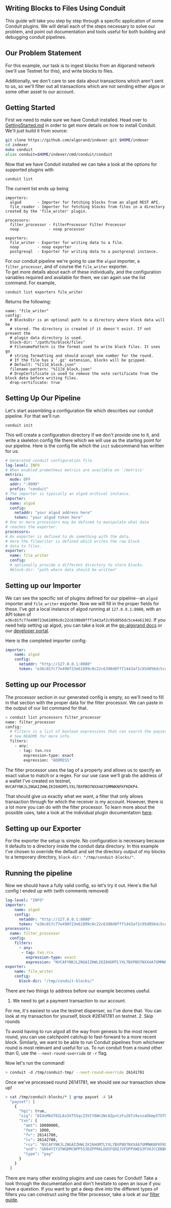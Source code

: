 ## Writing Blocks to Files Using Conduit

This guide will take you step by step through a specific application of some
Conduit plugins. We will detail each of the steps necessary to solve our problem, and point out documentation and tools
useful for both building and debugging conduit pipelines.

## Our Problem Statement

For this example, our task is to ingest blocks from an Algorand network (we'll use Testnet for this),
and write blocks to files. 

Additionally, we don't care to see data about transactions which aren't sent to us, so we'll filter out all transactions
which are not sending either algos or some other asset to our account.

## Getting Started

First we need to make sure we have Conduit installed. Head over to [GettingStarted.md](./GettingStarted.md)
in order to get more details on how to install Conduit. We'll just build it from source:  
```bash
git clone https://github.com/algorand/indexer.git $HOME/indexer
cd indexer
make conduit
alias conduit=$HOME/indexer/cmd/conduit/conduit
```

Now that we have Conduit installed we can take a look at the options for supported plugins with 
```
conduit list
```
The current list ends up being 
```
importers:
  algod       - Importer for fetching blocks from an algod REST API.
  file_reader - Importer for fetching blocks from files in a directory created by the 'file_writer' plugin.

processors:
  filter_processor - FilterProcessor Filter Processor
  noop             - noop processor

exporters:
  file_writer - Exporter for writing data to a file.
  noop        - noop exporter
  postgresql  - Exporter for writing data to a postgresql instance.
```

For our conduit pipeline we're going to use the `algod` importer, a `filter_processor`, and of course the
`file_writer` exporter.  
To get more details about each of these individually, and the configuration variables required and available for them, 
we can again use the list command. For example, 
```
conduit list exporters file_writer
```
Returns the following:
```
name: "file_writer"
config:
  # BlocksDir is an optional path to a directory where block data will be
  # stored. The directory is created if it doesn't exist. If not present the
  # plugin data directory is used.
  block-dir: "/path/to/block/files"
  # FilenamePattern is the format used to write block files. It uses go
  # string formatting and should accept one number for the round.
  # If the file has a '.gz' extension, blocks will be gzipped.
  # Default: "%[1]d_block.json"
  filename-pattern: "%[1]d_block.json"
  # DropCertificate is used to remove the vote certificate from the block data before writing files.
  drop-certificate: true
```

## Setting Up Our Pipeline

Let's start assembling a configuration file which describes our conduit pipeline. For that we'll run 
```
conduit init
```
This will create a configuration directory if we don't provide one to it, and write a skeleton config file
there which we will use as the starting point for our pipeline. Here is the config file which the `init` subcommand has
written for us:
```yaml
# Generated conduit configuration file.
log-level: INFO
# When enabled prometheus metrics are available on '/metrics'
metrics:
  mode: OFF
  addr: ":9999"
  prefix: "conduit"
# The importer is typically an algod archival instance.
importer:
  name: algod
  config:
    netaddr: "your algod address here"
    token: "your algod token here"
# One or more processors may be defined to manipulate what data
# reaches the exporter.
processors:
# An exporter is defined to do something with the data.
# Here the filewriter is defined which writes the raw block
# data to files.
exporter:
  name: file_writer
  config:
  # optionally provide a different directory to store blocks.
  #block-dir: "path where data should be written"
```
## Setting up our Importer
We can see the specific set of plugins defined for our pipeline--an `algod` importer and `file_writer` exporter.
Now we will fill in the proper fields for these. I've got a local instance of algod running at `127.0.0.1:8080`,
with an API token of `e36c01fc77e490f23e61899c0c22c6390d0fff1443af2c95d056dc5ce4e61302`. If you need help setting up
algod, you can take a look at the [go-algorand docs](https://github.com/algorand/go-algorand#getting-started) or our
[developer portal](https://developer.algorand.org/).

Here is the completed importer config:
```yaml
importer:
    name: algod
    config:
      netaddr: "http://127.0.0.1:8080"
      token: "e36c01fc77e490f23e61899c0c22c6390d0fff1443af2c95d056dc5ce4e61302"
```

## Setting up our Processor

The processor section in our generated config is empty, so we'll need to fill in that section with the proper data
for the filter processor. We can paste in the output of our list command for that.
```bash
> conduit list processors filter_processor
name: filter_processor
config:
  # Filters is a list of boolean expressions that can search the payset transactions.
  # See README for more info.
  filters:
    - any:
      - tag: txn.rcv
        expression-type: exact
        expression: "ADDRESS"
```
The filter processor uses the tag of a property and allows us to specify an exact value to match or a regex.
For our use case we'll grab the address of a wallet I've created on testnet, `NVCAFYNKJL2NGAIZHWLIKI6HGMTLYXL7BXPBO7NXX4A7GMMWKNFKFKDKP4`.

That should give us exactly what we want, a filter that only allows transaction through for which the receiver is my
account. However, there is a lot more you can do with the filter processor. To learn more about the possible uses, take
a look at the individual plugin documentation [here](../plugins/filter_processor.md).

## Setting up our Exporter

For the exporter the setup is simple. No configuration is necessary because it defaults to a directory inside the
conduit data directory. In this example I've chosen to override the default and set the directory output of my blocks
to a temporary directory, `block-dir: "/tmp/conduit-blocks/"`. 

## Running the pipeline
Now we should have a fully valid config, so let's try it out. Here's the full config I ended up with
(with comments removed)
```yaml
log-level: "INFO"
importer:
    name: algod
    config:
      netaddr: "http://127.0.0.1:8080"
      token: "e36c01fc77e490f23e61899c0c22c6390d0fff1443af2c95d056dc5ce4e61302"
processors:
  name: filter_processor
  config:
    filters:
      - any:
       - tag: txn.rcv
         expression-type: exact
         expression: "NVCAFYNKJL2NGAIZHWLIKI6HGMTLYXL7BXPBO7NXX4A7GMMWKNFKFKDKP4"
exporter:
    name: file_writer
    config:
      block-dir: "/tmp/conduit-blocks/"
```

There are two things to address before our example becomes useful.
1. We need to get a payment transaction to our account.

For me, it's easiest to use the testnet dispenser, so I've done that. You can look at my transaction for yourself,
block #26141781 on testnet.
2. Skip rounds

To avoid having to run algod all the way from genesis to the most recent round, you can use catchpoint catchup to
fast-forward to a more recent block. Similarly, we want to be able to run Conduit pipelines from whichever round is
most relevant and useful for us.
To run conduit from a round other than 0, use the `--next-round-override` or `-r` flag. 

Now let's run the command!
```bash
> conduit -d /tmp/conduit-tmp/ --next-round-override 26141781
```

Once we've processed round 26141781, we should see our transaction show up!

```bash
> cat /tmp/conduit-blocks/* | grep payset -A 14
  "payset": [
    {
      "hgi": true,
      "sig": "DI4oMkUT01LAs5XT55qcZ3VCY8Wn2WrAZpntzFu2bTz9xnzaObmp5TOTUF5/PVVFCn14hXKyF3/LTZTUJylaDw==",
      "txn": {
        "amt": 10000000,
        "fee": 1000,
        "fv": 26141780,
        "lv": 26142780,
        "rcv": "NVCAFYNKJL2NGAIZHWLIKI6HGMTLYXL7BXPBO7NXX4A7GMMWKNFKFKDKP4",
        "snd": "GD64YIY3TWGDMCNPP553DZPPR6LDUSFQOIJVFDPPXWEG3FVOJCCDBBHU5A",
        "type": "pay"
      }
    }
  ]
```

There are many other existing plugins and use cases for Conduit! Take a look through the documentation and don't
hesitate to open an issue if you have a question. If you want to get a deep dive into the different types of filters
you can construct using the filter processor, take a look at our [filter guide](./FilterDeepDive.md).
